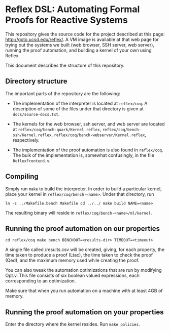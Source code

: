 # Reflex DSL: Automating Formal Proofs for Reactive Systems

This repository gives the source code for the project described at this page: http://goto.ucsd.edu/reflex/. A VM image is available at that web page for trying out the systems we built (web browser, SSH server, web server), running the proof automation, and building a kernel of your own using Reflex.

This document describes the structure of this repository.

## Directory structure

The important parts of the repository are the following:

* The implementation of the interpreter is located at `reflex/coq`. A description of some of the files under that directory is given at `docs/source-docs.txt`.

* The kernels for the web browser, ssh server, and web server are located at `reflex/coq/bench-quark/Kernel.reflex`, `reflex/coq/bench-ssh/Kernel.reflex`, `reflex/coq/bench-webserver/Kernel.reflex`, respectively.

* The implementation of the proof automation is also found in `reflex/coq`. The bulk of the implementation is, somewhat confusingly, in the file `ReflexFrontend.v`.

## Compiling

Simply run `make` to build the interpreter. In order to build a particular kernel, place your kernel in `reflex/coq/bench-<name>`. Under that directory, run

`ln -s ../Makefile.bench Makefile
cd ../../
make build NAME=<name>`

The resulting binary will reside in `reflex/coq/bench-<name>/ml/kernel`.

## Running the proof automation on our properties
`cd reflex/coq
make bench BENCHOUT=<results-dir> TIMEOUT=<timeout>`

A single file called <results-dir>/results.csv will be created, giving, for each property, the time taken to produce a proof (Ltac), the time taken to check the proof (Qed), and the maximum memory used while creating the proof.

You can also tweak the automation optimizations that are run by modifying Opt.v. This file consists of six boolean valued expressions, each corresponding to an optimization.

Make sure that when you run automation on a machine with at least 4GB of memory.

## Running the proof automation on your properties
Enter the directory where the kernel resides. Run `make policies`.
